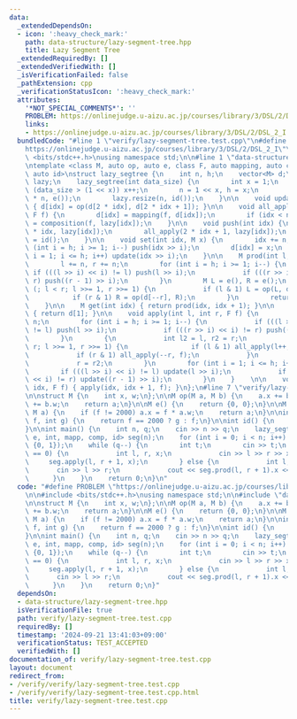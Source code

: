 ```yaml
---
data:
  _extendedDependsOn:
  - icon: ':heavy_check_mark:'
    path: data-structure/lazy-segment-tree.hpp
    title: Lazy Segment Tree
  _extendedRequiredBy: []
  _extendedVerifiedWith: []
  _isVerificationFailed: false
  _pathExtension: cpp
  _verificationStatusIcon: ':heavy_check_mark:'
  attributes:
    '*NOT_SPECIAL_COMMENTS*': ''
    PROBLEM: https://onlinejudge.u-aizu.ac.jp/courses/library/3/DSL/2/DSL_2_I
    links:
    - https://onlinejudge.u-aizu.ac.jp/courses/library/3/DSL/2/DSL_2_I
  bundledCode: "#line 1 \"verify/lazy-segment-tree.test.cpp\"\n#define PROBLEM \"\
    https://onlinejudge.u-aizu.ac.jp/courses/library/3/DSL/2/DSL_2_I\"\n\n#include\
    \ <bits/stdc++.h>\nusing namespace std;\n\n#line 1 \"data-structure/lazy-segment-tree.hpp\"\
    \ntemplate <class M, auto op, auto e, class F, auto mapping, auto composition,\
    \ auto id>\nstruct lazy_segtree {\n    int n, h;\n    vector<M> d;\n    vector<F>\
    \ lazy;\n    lazy_segtree(int data_size) {\n        int x = 1;\n        while\
    \ (data_size > (1 << x)) x++;\n        n = 1 << x, h = x;\n        d.resize(2\
    \ * n, e());\n        lazy.resize(n, id());\n    }\n\n    void update(int idx)\
    \ { d[idx] = op(d[2 * idx], d[2 * idx + 1]); }\n\n    void all_apply(int idx,\
    \ F f) {\n        d[idx] = mapping(f, d[idx]);\n        if (idx < n) lazy[idx]\
    \ = composition(f, lazy[idx]);\n    }\n\n    void push(int idx) {\n        all_apply(2\
    \ * idx, lazy[idx]);\n        all_apply(2 * idx + 1, lazy[idx]);\n        lazy[idx]\
    \ = id();\n    }\n\n    void set(int idx, M x) {\n        idx += n;\n        for\
    \ (int i = h; i >= 1; i--) push(idx >> i);\n        d[idx] = x;\n        for (int\
    \ i = 1; i <= h; i++) update(idx >> i);\n    }\n\n    M prod(int l, int r) {\n\
    \        l += n, r += n;\n        for (int i = h; i >= 1; i--) {\n           \
    \ if (((l >> i) << i) != l) push(l >> i);\n            if (((r >> i) << i) !=\
    \ r) push((r - 1) >> i);\n        }\n        M L = e(), R = e();\n        for\
    \ (; l < r; l >>= 1, r >>= 1) {\n            if (l & 1) L = op(L, d[l++]);\n \
    \           if (r & 1) R = op(d[--r], R);\n        }\n        return op(L, R);\n\
    \    }\n\n    M get(int idx) { return prod(idx, idx + 1); }\n\n    M all_prod()\
    \ { return d[1]; }\n\n    void apply(int l, int r, F f) {\n        l += n, r +=\
    \ n;\n        for (int i = h; i >= 1; i--) {\n            if (((l >> i) << i)\
    \ != l) push(l >> i);\n            if (((r >> i) << i) != r) push((r - 1) >> i);\n\
    \        }\n        {\n            int l2 = l, r2 = r;\n            for(; l <\
    \ r; l >>= 1, r >>= 1) {\n                if (l & 1) all_apply(l++, f);\n    \
    \            if (r & 1) all_apply(--r, f);\n            }\n            l = l2;\n\
    \            r = r2;\n        }\n        for (int i = 1; i <= h; i++) {\n    \
    \        if (((l >> i) << i) != l) update(l >> i);\n            if (((r >> i)\
    \ << i) != r) update((r - 1) >> i);\n        }\n    }    \n\n    void apply(int\
    \ idx, F f) { apply(idx, idx + 1, f); }\n};\n#line 7 \"verify/lazy-segment-tree.test.cpp\"\
    \n\nstruct M {\n    int x, w;\n};\n\nM op(M a, M b) {\n    a.x += b.x;\n    a.w\
    \ += b.w;\n    return a;\n}\n\nM e() {\n    return {0, 0};\n}\n\nM mapp(int f,\
    \ M a) {\n    if (f != 2000) a.x = f * a.w;\n    return a;\n}\n\nint comp(int\
    \ f, int g) {\n    return f == 2000 ? g : f;\n}\n\nint id() {\n    return 2000;\n\
    }\n\nint main() {\n    int n, q;\n    cin >> n >> q;\n    lazy_segtree<M, op,\
    \ e, int, mapp, comp, id> seg(n);\n    for (int i = 0; i < n; i++) seg.set(i,\
    \ {0, 1});\n    while (q--) {\n        int t;\n        cin >> t;\n        if (t\
    \ == 0) {\n            int l, r, x;\n            cin >> l >> r >> x;\n       \
    \     seg.apply(l, r + 1, x);\n        } else {\n            int l, r;\n     \
    \       cin >> l >> r;\n            cout << seg.prod(l, r + 1).x << endl;\n  \
    \      }\n    }\n    return 0;\n}\n"
  code: "#define PROBLEM \"https://onlinejudge.u-aizu.ac.jp/courses/library/3/DSL/2/DSL_2_I\"\
    \n\n#include <bits/stdc++.h>\nusing namespace std;\n\n#include \"data-structure/lazy-segment-tree.hpp\"\
    \n\nstruct M {\n    int x, w;\n};\n\nM op(M a, M b) {\n    a.x += b.x;\n    a.w\
    \ += b.w;\n    return a;\n}\n\nM e() {\n    return {0, 0};\n}\n\nM mapp(int f,\
    \ M a) {\n    if (f != 2000) a.x = f * a.w;\n    return a;\n}\n\nint comp(int\
    \ f, int g) {\n    return f == 2000 ? g : f;\n}\n\nint id() {\n    return 2000;\n\
    }\n\nint main() {\n    int n, q;\n    cin >> n >> q;\n    lazy_segtree<M, op,\
    \ e, int, mapp, comp, id> seg(n);\n    for (int i = 0; i < n; i++) seg.set(i,\
    \ {0, 1});\n    while (q--) {\n        int t;\n        cin >> t;\n        if (t\
    \ == 0) {\n            int l, r, x;\n            cin >> l >> r >> x;\n       \
    \     seg.apply(l, r + 1, x);\n        } else {\n            int l, r;\n     \
    \       cin >> l >> r;\n            cout << seg.prod(l, r + 1).x << endl;\n  \
    \      }\n    }\n    return 0;\n}"
  dependsOn:
  - data-structure/lazy-segment-tree.hpp
  isVerificationFile: true
  path: verify/lazy-segment-tree.test.cpp
  requiredBy: []
  timestamp: '2024-09-21 13:41:03+09:00'
  verificationStatus: TEST_ACCEPTED
  verifiedWith: []
documentation_of: verify/lazy-segment-tree.test.cpp
layout: document
redirect_from:
- /verify/verify/lazy-segment-tree.test.cpp
- /verify/verify/lazy-segment-tree.test.cpp.html
title: verify/lazy-segment-tree.test.cpp
---
```

